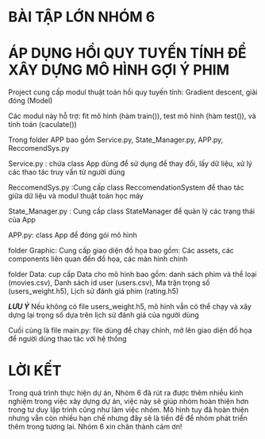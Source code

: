 # BÀI TẬP LỚN NHÓM 6
# ÁP DỤNG HỒI QUY TUYẾN TÍNH ĐỂ XÂY DỰNG MÔ HÌNH GỢI Ý PHIM

Project cung cấp modul thuật toán hồi quy tuyến tính: Gradient descent, giải đóng (Model)

Các modul này hỗ trợ: fit mô hình (hàm train()), test mô hình (hàm test()), và tính toán (caculate())

Trong folder APP bao gồm Service.py, State_Manager.py, APP.py, ReccomendSys.py

  Service.py : chứa class App dùng để sử dụng để thay đổi, lấy dữ liệu, xử lý các thao tác truy vấn từ người dùng

  ReccomendSys.py :Cung cấp class ReccomendationSystem để thao tác giữa dữ liệu và modul thuật toán học máy

  State_Manager.py : Cung cấp class StateManager để quản lý các trạng thái của App

  APP.py: class App để đóng gói mô hình

folder Graphic: Cung cấp giao diện đồ họa bao gồm: Các assets, các components liên quan đến đồ họa, các màn hình chính

folder Data: cup cấp Data cho mô hình bao gồm: danh sách phim và thể loại (movies.csv), Danh sách id user (users.csv), Ma trận trọng số (users_weight.h5), Lịch sử đánh giá phim (rating.h5)

***LƯU Ý***
  Nếu không có file users_weight.h5, mô hình vẫn có thể chạy và xây dựng lại trọng số dựa trên lịch sử đánh giá của người dùng

Cuối cùng là file main.py: file dùng để chạy chính, mở lên giao diện đồ họa để người dùng thao tác với hệ thống

# LỜI KẾT
  Trong quá trình thực hiện dự án, Nhóm 6 đã rút ra được thêm nhiều kinh nghiệm trong việc xây dựng dự án, việc này sẽ giúp nhóm hoàn thiện hơn trong tư duy lập trình cũng như làm việc nhóm.
  Mô hình tuy đã hoàn thiện nhưng vẫn còn nhiều hạn chế nhưng đây sẽ là tiền đề để nhóm phát triển thêm trong tương lai.
                                                                                                Nhóm 6 xin chân thành cảm ơn!

